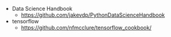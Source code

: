 * Data Science Handbook
  * https://github.com/jakevdp/PythonDataScienceHandbook
* tensorflow
  * https://github.com/nfmcclure/tensorflow_cookbook/
